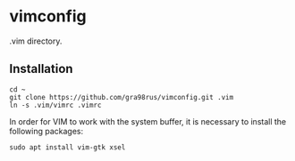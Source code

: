 # vimconfig
.vim directory.

## Installation

```Shell
cd ~
git clone https://github.com/gra98rus/vimconfig.git .vim
ln -s .vim/vimrc .vimrc
```

In order for VIM to work with the system buffer, it is necessary to install the following packages:

```Shell
sudo apt install vim-gtk xsel
```
